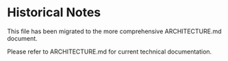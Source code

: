 # Historical Notes

This file has been migrated to the more comprehensive ARCHITECTURE.md document.

Please refer to ARCHITECTURE.md for current technical documentation.